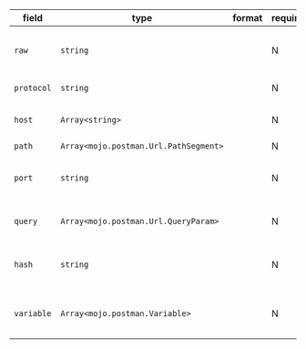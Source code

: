 | field | type | format | required | default | description |
|---|---|---|---|---|---|
| `raw` | `string` |  | N |  | The string representation of the request URL, including the protocol, host, path, hash, query parameter(s) and path variable(s). |
| `protocol` | `string` |  | N |  | The protocol associated with the request, E.g: 'http' |
| `host` | `Array<string>` |  | N |  | The host for the URL, E.g: api.yourdomain.com. Can be stored as a string or as an array of strings. |
| `path` | `Array<mojo.postman.Url.PathSegment>` |  | N |  |
| `port` | `string` |  | N |  | The port number present in this URL. An empty value implies 80/443 depending on whether the protocol field contains http/https. |
| `query` | `Array<mojo.postman.Url.QueryParam>` |  | N |  | An array of QueryParams, which is basically the query string part of the URL, parsed into separate variables |
| `hash` | `string` |  | N |  | Contains the URL fragment (if any).Usually this is not transmitted over the network, but it could be useful to store this in some cases. |
| `variable` | `Array<mojo.postman.Variable>` |  | N |  | Postman supports path variables with the syntax `/path/:variableName/to/somewhere`.These variables are stored in this field. |
